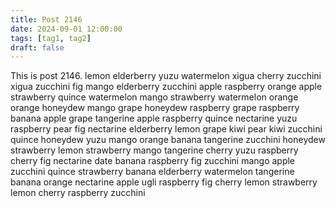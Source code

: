 ```yaml
---
title: Post 2146
date: 2024-09-01 12:00:00
tags: [tag1, tag2]
draft: false
---
```

This is post 2146.
lemon
elderberry
yuzu
watermelon
xigua
cherry
zucchini
xigua
zucchini
fig
mango
elderberry
zucchini
apple
raspberry
orange
apple
strawberry
quince
watermelon
mango
strawberry
watermelon
orange
orange
honeydew
mango
grape
honeydew
raspberry
grape
raspberry
banana
apple
grape
tangerine
apple
raspberry
quince
nectarine
yuzu
raspberry
pear
fig
nectarine
elderberry
lemon
grape
kiwi
pear
kiwi
zucchini
quince
honeydew
yuzu
mango
orange
banana
tangerine
zucchini
honeydew
strawberry
lemon
strawberry
mango
tangerine
cherry
yuzu
raspberry
cherry
fig
nectarine
date
banana
raspberry
fig
zucchini
mango
apple
zucchini
quince
strawberry
banana
elderberry
watermelon
tangerine
banana
orange
nectarine
apple
ugli
raspberry
fig
cherry
lemon
strawberry
lemon
cherry
raspberry
zucchini
